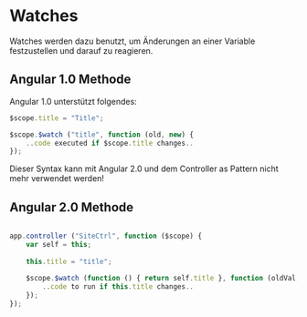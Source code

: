 # Watches

Watches werden dazu benutzt, um Änderungen an einer Variable festzustellen und darauf zu reagieren.

## Angular 1.0 Methode

Angular 1.0 unterstützt folgendes:

```js
$scope.title = "Title";

$scope.$watch ("title", function (old, new) {
    ..code executed if $scope.title changes..
});
```

Dieser Syntax kann mit Angular 2.0 und dem Controller as Pattern nicht mehr verwendet werden!

## Angular 2.0 Methode

```js

app.controller ("SiteCtrl", function ($scope) {
    var self = this;
    
    this.title = "title";
    
    $scope.$watch (function () { return self.title }, function (oldVal, newVal) {
        ..code to run if this.title changes..
    });
});

```